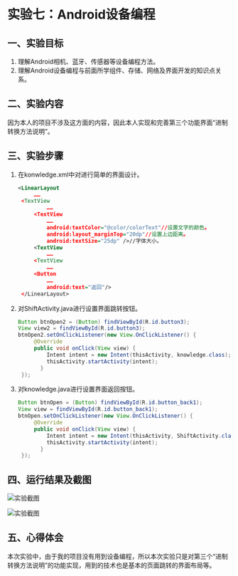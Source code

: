# 实验七：Android设备编程

## 一、实验目标

1. 理解Android相机、蓝牙、传感器等设备编程方法。
2. 理解Android设备编程与前面所学组件、存储、网络及界面开发的知识点关系。

## 二、实验内容

因为本人的项目不涉及这方面的内容，因此本人实现和完善第三个功能界面“进制转换方法说明”。

## 三、实验步骤

1. 在konwledge.xml中对进行简单的界面设计。

   ```xml
   <LinearLayout
    	……
	<TextView
            ……
        <TextView
            ……
            android:textColor="@color/colorText"//设置文字的颜色。
            android:layout_marginTop="20dp"//设置上边距离。
            android:textSize="25dp" />//字体大小。
        <TextView
            ……
        <TextView
            ……
        <Button
            ……
            android:text="返回"/>
    </LinearLayout>
   ```

2. 对ShiftActivity.java进行设置界面跳转按钮。
   ```java
   Button btnOpen2 = (Button) findViewById(R.id.button3);
   View view2 = findViewById(R.id.button3);
   btnOpen2.setOnClickListener(new View.OnClickListener() {
        @Override
        public void onClick(View view) {
            Intent intent = new Intent(thisActivity, knowledge.class);
            thisActivity.startActivity(intent);
          }
    });
    ```
    
3. 对knowledge.java进行设置界面返回按钮。

   ```java
   Button btnOpen = (Button) findViewById(R.id.button_back1);
   View view = findViewById(R.id.button_back1);
   btnOpen.setOnClickListener(new View.OnClickListener() {
        @Override
        public void onClick(View view) {
            Intent intent = new Intent(thisActivity, ShiftActivity.class);
            thisActivity.startActivity(intent);
          }
    });
    ```

## 四、运行结果及截图

![实验截图](https://github.com/hkx0505/android-labs-2020/blob/master/students/net1814080903129/TP/lab7(1).PNG)

![实验截图](https://github.com/hkx0505/android-labs-2020/blob/master/students/net1814080903129/TP/lab7(2).PNG)

## 五、心得体会

本次实验中，由于我的项目没有用到设备编程，所以本次实验只是对第三个“进制转换方法说明”的功能实现，用到的技术也是基本的页面跳转的界面布局等。